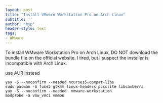 ```yaml
---
layout: post
title: "Install VMware Workstation Pro on Arch Linux"
subtitle: ''
author: "hxp"
header-style: text
tags:
- WMware
---
```


To install WMware Workstation Pro on Arch Linux, DO NOT download the bundle file on the official website. I tired, but I suspect the installer is incompatible with Arch Linux.

use AUR instead

``` shell
yay -S --noconfirm --needed ncurses5-compat-libs
sudo pacman -S fuse2 gtkmm linux-headers pcsclite libcanberra
yay -S --noconfirm --needed  vmware-workstation
modprobe -a vmw_vmci vmmon
```
